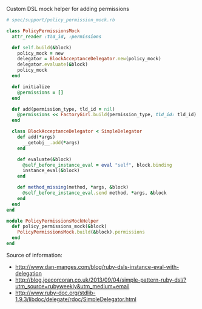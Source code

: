 Custom DSL mock helper for adding permissions


```ruby
# spec/support/policy_permission_mock.rb

class PolicyPermissionsMock
  attr_reader :tld_id, :permissions

  def self.build(&block)
    policy_mock = new
    delegator = BlockAcceptanceDelegator.new(policy_mock)
    delegator.evaluate(&block)
    policy_mock
  end

  def initialize
    @permissions = []
  end

  def add(permission_type, tld_id = nil)
    @permissions << FactoryGirl.build(permission_type, tld_id: tld_id)
  end

  class BlockAcceptanceDelegator < SimpleDelegator
    def add(*args)
      __getobj__.add(*args)
    end

    def evaluate(&block)
      @self_before_instance_eval = eval "self", block.binding
      instance_eval(&block)
    end

    def method_missing(method, *args, &block)
      @self_before_instance_eval.send method, *args, &block
    end
  end
end

module PolicyPermissionsMockHelper
  def policy_permissions_mock(&block)
    PolicyPermissionsMock.build(&block).permissions
  end
end
```

Source of information: 

* http://www.dan-manges.com/blog/ruby-dsls-instance-eval-with-delegation
* http://blog.joecorcoran.co.uk/2013/09/04/simple-pattern-ruby-dsl/?utm_source=rubyweekly&utm_medium=email
* http://www.ruby-doc.org/stdlib-1.9.3/libdoc/delegate/rdoc/SimpleDelegator.html
